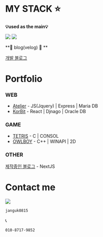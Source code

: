 # <div> MY STACK ⭐</div>

**💡used as the main💡**

 <img src="https://img.shields.io/badge/NestJS-E0234E?style=for-the-badge&logo=NestJS&logoColor=white"/>
 <img src="https://img.shields.io/badge/React-61DAFB?style=for-the-badge&logo=React&logoColor=black"/>
 
**🔧 blog(velog) 🔧 **

[개발 블로그](https://velog.io/@artlogy)

# Portfolio

### WEB
- [Atelier](https://youtu.be/oAT4Or5_nkk/) - JS(Jquery) | Express | Maria DB
- [KorBit](https://youtu.be/2MIXWtGgD78/) - React | Djnago | Oracle DB
### GAME
- [TETRIS](https://youtu.be/MSjUIrSQuc8/) - C | CONSOL
- [OWLBOY](https://youtu.be/dcJZMbE1xGY/) - C++ | WINAPI | 2D
### OTHER

[제작중인 블로그](https://wooklogy-github-io-blog-9rd2lid27-wooklogy.vercel.app/) - NextJS

# Contact me

<img src="https://img.shields.io/badge/KAKAO-FFCD00?style=for-the-badge&logo=KakaoTalk&logoColor=black"/>

 ```sh
janguk0815
```

📞
 ```sh
010-8717-9852
```
